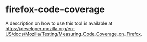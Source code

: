 # firefox-code-coverage

A description on how to use this tool is available at https://developer.mozilla.org/en-US/docs/Mozilla/Testing/Measuring_Code_Coverage_on_Firefox.
